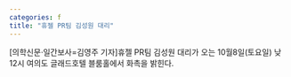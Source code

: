 ```yaml
---
categories: f
title: "휴젤 PR팀 김성원 대리"
---
```

[의학신문·일간보사=김영주 기자]휴젤 PR팀 김성원 대리가 오는 10월8일(토요일) 낮 12시 여의도 글래드호텔 블룸홀에서 화촉을 밝힌다.